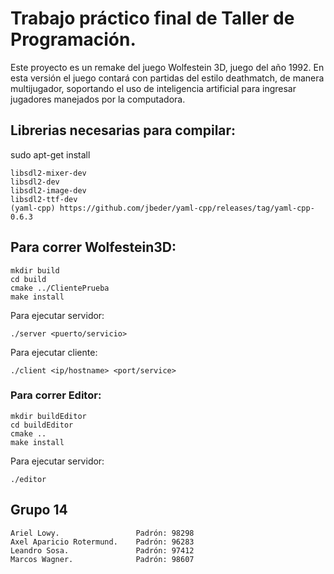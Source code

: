 # Trabajo práctico final de Taller de Programación.

Este proyecto es un remake del juego Wolfestein 3D, juego del año 1992.
En esta versión el juego contará con partidas del estilo deathmatch, de manera multijugador, soportando el uso de inteligencia artificial para ingresar jugadores manejados por la computadora.

## Librerias necesarias para compilar:
sudo apt-get install 

	libsdl2-mixer-dev
	libsdl2-dev 
	libsdl2-image-dev
	libsdl2-ttf-dev
	(yaml-cpp) https://github.com/jbeder/yaml-cpp/releases/tag/yaml-cpp-0.6.3

## Para correr Wolfestein3D:
	
	mkdir build
	cd build
	cmake ../ClientePrueba
	make install
	
Para ejecutar servidor:
	
	./server <puerto/servicio>
	
Para ejecutar cliente:

	./client <ip/hostname> <port/service>

### Para correr Editor:
	
	mkdir buildEditor
	cd buildEditor
	cmake ..
	make install
	
Para ejecutar servidor:
	
	./editor 
	

## Grupo 14

    Ariel Lowy.                 Padrón: 98298
    Axel Aparicio Rotermund.    Padrón: 96283
    Leandro Sosa.               Padrón: 97412
    Marcos Wagner.              Padrón: 98607

